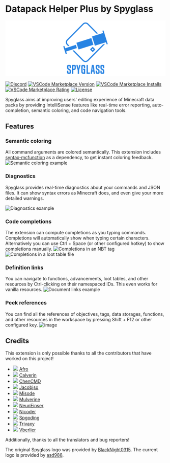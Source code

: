 # Datapack Helper Plus by Spyglass
<div align="center"><img src="https://raw.githubusercontent.com/SpyglassMC/logo/main/banner.png"></div>

[![Discord](https://img.shields.io/discord/666020457568403505?logo=discord&style=flat-square)](https://discord.gg/EbdseuS)
[![VSCode Marketplace Version](https://img.shields.io/visual-studio-marketplace/v/SPGoding.datapack-language-server.svg?logo=visual-studio-code&style=flat-square)](https://marketplace.visualstudio.com/items?itemName=SPGoding.datapack-language-server)
[![VSCode Marketplace Installs](https://img.shields.io/visual-studio-marketplace/i/SPGoding.datapack-language-server.svg?logo=visual-studio-code&style=flat-square)](https://marketplace.visualstudio.com/items?itemName=SPGoding.datapack-language-server)
[![VSCode Marketplace Rating](https://img.shields.io/visual-studio-marketplace/stars/SPGoding.datapack-language-server.svg?logo=visual-studio-code&style=flat-square)](https://marketplace.visualstudio.com/items?itemName=SPGoding.datapack-language-server)
[![License](https://img.shields.io/github/license/SpyglassMC/vscode-datapack.svg?style=flat-square)](https://github.com/SPGoding/vscode-datapack-helper-plus/blob/master/LICENSE)

Spyglass aims at improving users' editing experience of Minecraft data packs by providing IntelliSense features like real-time error reporting, auto-completion, semantic coloring, and code navigation tools.

## Features

### Semantic coloring
All command arguments are colored semantically. This extension includes [syntax-mcfunction](https://marketplace.visualstudio.com/items?itemName=MinecraftCommands.syntax-mcfunction) as a dependency, to get instant coloring feedback.
![Semantic coloring example](https://gist.github.com/assets/17352009/44d9aec8-e1ba-46b3-ba56-4f7e3793c1a5)

### Diagnostics
Spyglass provides real-time diagnostics about your commands and JSON files. It can show syntax errors as Minecraft does, and even give your more detailed warnings.

![Diagnostics example](https://gist.github.com/assets/17352009/3cd406f7-eca5-4d07-b144-99f00a380f40)

### Code completions
The extension can compute completions as you typing commands. Completions will automatically show when typing certain characters. Alternatively you can use Ctrl + Space (or other configured hotkey) to show completions manually.
![Completions in an NBT tag](https://gist.github.com/assets/17352009/c89d7ff2-72b4-4b0a-b6b5-2ff378ceb060)
![Completions in a loot table file](https://gist.github.com/assets/17352009/d856b154-718d-4794-a19d-2f94eb67edb9)

### Definition links
You can navigate to functions, advancements, loot tables, and other resources by Ctrl-clicking on their namespaced IDs. This even works for vanilla resources.
![Document links example](https://gist.github.com/assets/17352009/fc44f3be-5727-4be1-95ed-ce6478026316)

### Peek references
You can find all the references of objectives, tags, data storages, functions, and other resources in the workspace by pressing Shift + F12 or other configured key.
![image](https://gist.github.com/assets/17352009/c731d0d3-56ae-4826-b02d-e834c59fff93)

## Credits
This extension is only possible thanks to all the contributors that have worked on this project!

* <img src="https://avatars.githubusercontent.com/u/13565346?v=4&size=12"> [Afro](https://github.com/TheAfroOfDoom)
* <img src="https://avatars.githubusercontent.com/u/38361803?v=4&size=12"> [Calverin](https://github.com/Calverin)
* <img src="https://avatars.githubusercontent.com/u/46134240?v=4&size=12"> [ChenCMD](https://github.com/ChenCMD)
* <img src="https://avatars.githubusercontent.com/u/10163794?v=4&size=12"> [Jacobjso](https://github.com/jacobsjo)
* <img src="https://avatars.githubusercontent.com/u/17352009?v=4&size=12"> [Misode](https://github.com/misode)
* <img src="https://avatars.githubusercontent.com/u/12068027?v=4&size=12"> [Mulverine](https://github.com/MulverineX)
* <img src="https://avatars.githubusercontent.com/u/12124394?v=4&size=12"> [NeunEinser](https://github.com/NeunEinser)
* <img src="https://avatars.githubusercontent.com/u/26015841?v=4" width="12"> [Nicoder](https://github.com/Nico314159)
* <img src="https://avatars.githubusercontent.com/u/15277496?v=4&size=12"> [Spgoding](https://github.com/SPGoding)
* <img src="https://avatars.githubusercontent.com/u/13611030?v=4&size=12"> [Trivaxy](https://github.com/Trivaxy)
* <img src="https://avatars.githubusercontent.com/u/24430071?v=4" width="12"> [Vberlier](https://github.com/vberlier)

Additionally, thanks to all the translators and bug reporters!

The original Spyglass logo was provided by [BlackNight0315](https://github.com/BlackNight0315).
The current logo is provided by [asd988](https://github.com/asd988).
